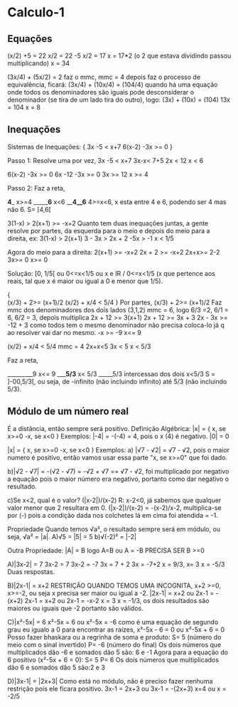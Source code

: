 # Calculo-1
## Equações
(x/2) +5 = 22
x/2 = 22 -5
x/2 = 17
x = 17*2 (o 2 que estava dividindo passou multiplicando)
x = 34

(3x/4) + (5x/2) = 2
faz o mmc, mmc = 4
depois faz o processo de equivalência, ficará:
(3x/4) + (10x/4) = (104/4)
quando há uma equação onde todos os denominadores são iguais pode desconsiderar o denominador (se tira de um lado tira do outro), logo:
(3x) + (10x) = (104)
13x = 104
x = 8
## Inequações
Sistemas de Inequações:
{   3x -5 < x+7
    6(x-2) -3x >= 0
}

Passo 1:
Resolve uma por vez,
3x -5 < x+7
3x-x< 7+5
2x < 12
x < 6

6(x-2) -3x >= 0
6x -12 -3x >= 0
3x >= 12
x >= 4

Passo 2:
Faz a reta,

____4_____ x>=4
_______6__ x<6
____4__6__ 4>=x<6, x esta entre 4 e 6, podendo ser 4 mas não 6.
            S= [4,6[


3(1-x) > 2(x+1) >= -x+2
Quanto tem duas inequações juntas, a gente resolve por partes,
da esquerda para o meio e depois do meio para a direita, ex:
3(1-x) > 2(x+1)
3 - 3x > 2x + 2
-5x > -1
x < 1/5

Agora do meio para a direita:
2(x+1) >= -x+2
2x + 2 >= -x+2
2x+x>= 2-2
3x>= 0
x>= 0

Solução: [0, 1/5[ ou 0<=x<1/5 ou x e IR / 0<=x<1/5 (x que pertence aos reais, tal que x é maior ou igual a 0 e menor que 1/5).


{   
    (x/3) + 2>= (x+1)/2
    (x/2) + x/4 < 5/4
}
Por partes,
(x/3) + 2>= (x+1)/2
Faz mmc dos denominadores dos dois lados (3,1,2)
mmc = 6, logo 6/3 =2, 6/1 = 6, 6/2 = 3, depois multiplica
2x + 12 >= 3(x+1)
2x + 12 >= 3x + 3
2x - 3x >= -12 + 3
como todos tem o mesmo denominador não precisa coloca-lo já q ao resolver vai dar no mesmo.
-x >= -9
x<= 9

(x/2) + x/4 < 5/4
mmc = 4
2x+x<5
3x < 5
x < 5/3

Faz a reta,

_________9 x<= 9
_____5/3__ x< 5/3
_____5/3   intercessao dos dois x<5/3
S = ]-00,5/3[, ou seja, de -infinito (não incluindo infinito) até 5/3 (não incluindo 5/3).

## Módulo de um número real
É a distância, então sempre será positivo.
Definição Algébrica:
|x| = 
    {
        x, se x>=0
        -x, se x<0
    }
Exemplos: 
|-4| = -(-4) = 4, pois o x (4) é negativo.
|0| = 0

|x| = 
    {
        x, se x>=0
        -x, se x<0
    }
Exemplos: 
a) |√7 - √2| = √7 - √2, pois o maior numero é positivo, então vamos usar essa parte "x, se x>=0" que foi dado.

b)|√2 - √7| = -(√2 - √7) =  -√2 + √7 == √7 - √2, foi multiplicado por negativo a equação pois o maior número era negativo, portanto como dar negativo o resultado.

c)Se x<2, qual é o valor?
(|x-2|)/(x-2)
R: x-2<0, já sabemos que qualquer valor menor que 2 resultara em 0.
(|x-2|)/(x-2) = -(x-2)/x-2, multiplica-se por (-) pois a condição dada nos colchetes lá em cima foi atendida = -1.

Propriedade
Quando temos √a², o resultado sempre será em módulo, ou seja, √a² = |a|.
A)√5 = |5| = 5
b)√(-2)² = |-2|

Outra Propriedade:
|A| = B logo A=B ou A = -B
PRECISA SER B >=0

A)|3x-2| = 7
3x-2 = 7                        3x-2 = -7
3x = 7 + 2                      3x = -7+2
x = 9/3, x= 3                   x = -5/3
Duas respostas.

B)|2x-1| = x+2  RESTRIÇÃO QUANDO TEMOS UMA INCOGNITA, x+2 >=0, x>=-2, ou seja x precisa ser maior ou igual a -2.
|2x-1| = x+2 ou 2x-1 = -(x+2)
2x-1 = x+2   ou 2x-1 = -x-2
x = 3           x = -1/3,
os dois resultados são maiores ou iguais que -2 portanto são válidos.

C)|x²-5x| = 6
x²-5x = 6 ou x²-5x = -6
como é uma equação de segundo grau eu igualo a 0 para encontrar as raízes,
x²-5x - 6 = 0 ou x²-5x + 6 = 0
Posso fazer bhaskara ou a regrinha de soma e produto:
S= 5 (número do meio com o sinal invertido)
P= -6 (número do final)
Os dois números que multiplicados dão -6 e somados dão 5 são:
6 e -1
Agora para a equação do 6 positivo (x²-5x + 6 = 0):
S= 5
P= 6
Os dois números que multiplicados dão 6 e somados dão 5 são:2 e 3

D)|3x-1| = |2x+3|
Como está no módulo, não é preciso fazer nenhuma restrição pois ele ficara positivo.
3x-1 = 2x+3 ou 3x-1 = -(2x+3)
x=4         ou x = -2/5
